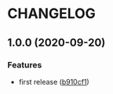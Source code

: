 # CHANGELOG

## 1.0.0 (2020-09-20)


### Features

* first release ([b910cf1](https://github.com/brunozrk/aws_sauron/commit/b910cf1f2fdcb0c919ced11954f3aee8419420c7))
